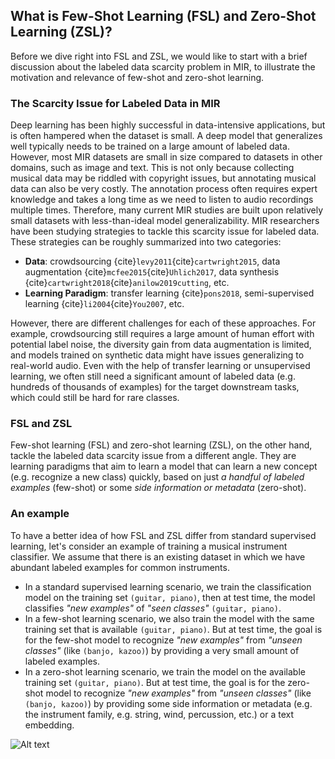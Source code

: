 ## What is Few-Shot Learning (FSL) and Zero-Shot Learning (ZSL)?

Before we dive right into FSL and ZSL, we would like to start with a brief discussion about the labeled data scarcity problem in MIR, to illustrate the motivation and relevance of few-shot and zero-shot learning.  

### The Scarcity Issue for Labeled Data in MIR
Deep learning has been highly successful in data-intensive applications, but is often hampered when the dataset is small. A deep model that generalizes well typically needs to be trained on a large amount of labeled data. However, most MIR datasets are small in size compared to datasets in other domains, such as image and text. This is not only because collecting musical data may be riddled with copyright issues, but annotating musical data can also be very costly. The annotation process often requires expert knowledge and takes a long time as we need to listen to audio recordings multiple times. Therefore, many current MIR studies are built upon relatively small datasets with less-than-ideal model generalizability. MIR researchers have been studying strategies to tackle this scarcity issue for labeled data. These strategies can be roughly summarized into two categories:

- **Data**: crowdsourcing {cite}`levy2011`{cite}`cartwright2015`, data augmentation {cite}`mcfee2015`{cite}`Uhlich2017`, data synthesis {cite}`cartwright2018`{cite}`anilow2019cutting`, etc.
- **Learning Paradigm**: transfer learning {cite}`pons2018`, semi-supervised learning {cite}`li2004`{cite}`You2007`, etc.

However, there are different challenges for each of these approaches. For example, crowdsourcing still requires a large amount of human effort with potential label noise, the diversity gain from data augmentation is limited, and models trained on synthetic data might have issues generalizing to real-world audio.
Even with the help of transfer learning or unsupervised learning, we often still need a significant amount of labeled data (e.g. hundreds of thousands of examples) for the target downstream tasks, which could still be hard for rare classes. 

### FSL and ZSL
Few-shot learning (FSL) and zero-shot learning (ZSL), on the other hand, tackle the labeled data scarcity issue from a different angle. They are learning paradigms that aim to learn a model that can learn a new concept (e.g. recognize a new class) quickly, based on just *a handful of labeled examples* (few-shot) or some *side information or metadata* (zero-shot). 

### An example
To have a better idea of how FSL and ZSL differ from standard supervised learning, let's consider an example of training a musical instrument classifier. We assume that there is an existing dataset in which we have abundant labeled examples for common instruments.

- In a standard supervised learning scenario, we train the classification model on the training set `(guitar, piano)`, then at test time, the model classifies *"new examples"* of *"seen classes"* `(guitar, piano)`.
- In a few-shot learning scenario, we also train the model with the same training set that is available `(guitar, piano)`. But at test time, the goal is for the few-shot model to recognize *"new examples"* from *"unseen classes"* (like `(banjo, kazoo)`) by providing a very small amount of labeled examples.  
- In a zero-shot learning scenario, we train the model on the available training set `(guitar, piano)`. But at test time, the goal is for the zero-shot model to recognize *"new examples"* from *"unseen classes"* (like `(banjo, kazoo)`) by providing some side information or metadata (e.g. the instrument family, e.g. string, wind, percussion, etc.) or a text embedding.

![Alt text](/assets/FZSL_tutorial_fig.png)
